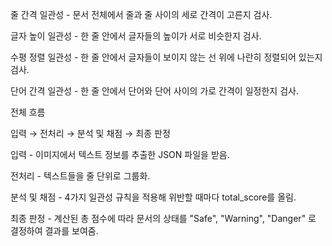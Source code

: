 줄 간격 일관성 - 문서 전체에서 줄과 줄 사이의 세로 간격이 고른지 검사.

글자 높이 일관성 - 한 줄 안에서 글자들의 높이가 서로 비슷한지 검사.

수평 정렬 일관성 - 한 줄 안에서 글자들이 보이지 않는 선 위에 나란히 정렬되어 있는지 검사.

단어 간격 일관성 - 한 줄 안에서 단어와 단어 사이의 가로 간격이 일정한지 검사.

전체 흐름

입력 → 전처리 → 분석 및 채점 → 최종 판정

입력 - 이미지에서 텍스트 정보를 추출한 JSON 파일을 받음.

전처리 - 텍스트들을 줄 단위로 그룹화.

분석 및 채점 - 4가지 일관성 규칙을 적용해 위반할 때마다 total_score를 올림.

최종 판정 - 계산된 총 점수에 따라 문서의 상태를 "Safe", "Warning", "Danger" 로 결정하여 결과를 보여줌.
